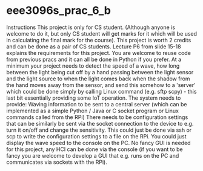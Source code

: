 # eee3096s_prac_6_b
Instructions This project is only for CS student.  (Although anyone is welcome to do it, but only CS student will get marks for it which will be used in calculating the final mark for the course). This project is worth 2 credits and can be done as a pair of CS students.  Lecture P6 from slide 15-18 explains the requirements for this project.   You are welcome to reuse code from previous pracs and it can all be done in Python if you prefer.  At a minimum your project needs to detect the speed of a wave, how long between the light being cut off by a hand passing between the light sensor and the light source to when the light comes back when the shadow from the hand moves away from the sensor, and send this somehow to a 'server' which could be done simply by calling Linux command (e.g. sftp scpy) - this last bit essentially providing some IoT operation.   The system needs to provide:  Waving information to be sent to a central server (which can be implemented as a simple Python / Java or C socket program or Linux commands called from the RPi) There needs to be configuration settings that can be similarly be sent via the socket connection to the device to e.g. turn it on/off and change the sensitivity. This could just be done via ssh or scp to write the configuration settings to a file on the RPi. You could just display the wave speed to the console on the PC. No fancy GUI is needed for this project, any HCI can be done via the console (if you want to be fancy you are welcome to develop a GUI that e.g. runs on the PC and communicates via sockets with the RPi).
